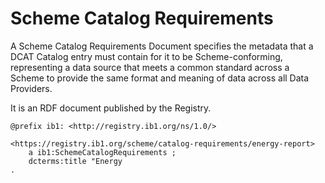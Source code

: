 
# Scheme Catalog Requirements

A Scheme Catalog Requirements Document specifies the metadata that a DCAT Catalog entry must contain for it to be Scheme-conforming, representing a data source that meets a common standard across a Scheme to provide the same format and meaning of data across all Data Providers.

It is an RDF document published by the Registry.

```
@prefix ib1: <http://registry.ib1.org/ns/1.0/>

<https://registry.ib1.org/scheme/catalog-requirements/energy-report>
	a ib1:SchemeCatalogRequirements ;
	dcterms:title "Energy 
.
```


<!--stackedit_data:
eyJoaXN0b3J5IjpbMTk2MzEyNDkyOSwxMjY4ODM2NzA4XX0=
-->